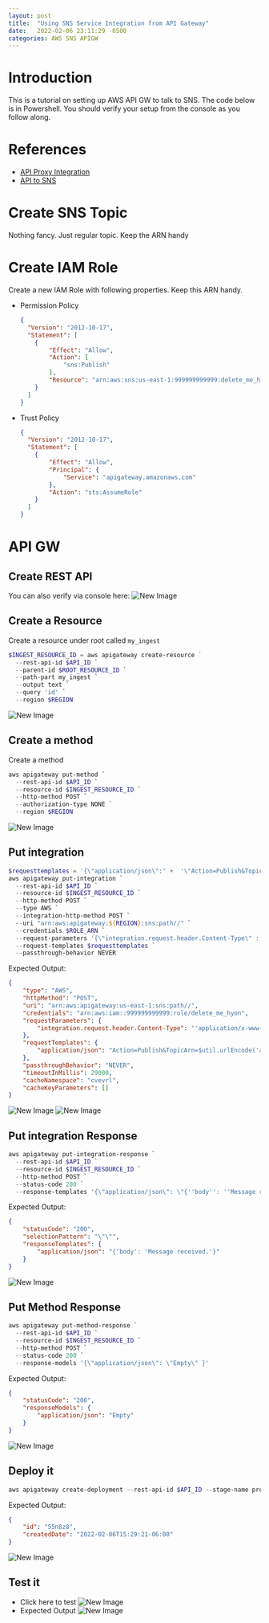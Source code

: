 ```yaml
---
layout: post
title:  "Using SNS Service Integration from API Gateway"
date:   2022-02-06 23:11:29 -0500
categories: AWS SNS APIGW
---
```

# Introduction
This is a tutorial on setting up AWS API GW to talk to SNS. The code below is in Powershell. You should verify your setup from the console as you follow along. 

# References
- [API Proxy Integration](https://aws.amazon.com/premiumsupport/knowledge-center/api-gateway-proxy-integrate-service/)
- [API to SNS](https://www.alexdebrie.com/posts/aws-api-gateway-service-proxy/)

# Create SNS Topic
Nothing fancy. Just regular topic. Keep the ARN handy

# Create IAM Role
Create a new IAM Role with following properties. Keep this ARN handy.
  - Permission Policy
    ```json
    {
      "Version": "2012-10-17",
      "Statement": [
        {
            "Effect": "Allow",
            "Action": [
                "sns:Publish"
            ],
            "Resource": "arn:aws:sns:us-east-1:999999999999:delete_me_hyon"
        }
      ]
    }  
    ```
  - Trust Policy
    ```json
    {
      "Version": "2012-10-17",
      "Statement": [
        {
            "Effect": "Allow",
            "Principal": {
                "Service": "apigateway.amazonaws.com"
            },
            "Action": "sts:AssumeRole"
        }
      ]
    }  
    ```
# API GW
## Create REST API
<script src="https://gist.github.com/quickmute/bf0730f512e6ab1e4b62711ee2506b37.js"></script>
You can also verify via console here:
![New Image](/assets/api_sns_step1.png)

## Create a Resource
Create a resource under root called `my_ingest`
```powershell
$INGEST_RESOURCE_ID = aws apigateway create-resource `   
  --rest-api-id $API_ID `
  --parent-id $ROOT_RESOURCE_ID `
  --path-part my_ingest `
  --output text `
  --query 'id' `
  --region $REGION
```
![New Image](/assets/api_sns_step2.png)

## Create a method
Create a method
```powershell
aws apigateway put-method `
  --rest-api-id $API_ID `
  --resource-id $INGEST_RESOURCE_ID `
  --http-method POST `
  --authorization-type NONE `
  --region $REGION
```
![New Image](/assets/api_sns_step3.png)

## Put integration
```powershell
$requesttemplates = '{\"application/json\":' +  '\"Action=Publish&TopicArn=$util.urlEncode(''' + $SNS_TOPIC_ARN + ''')&Message=$util.urlEncode($input.body)\"}'
aws apigateway put-integration `
  --rest-api-id $API_ID `
  --resource-id $INGEST_RESOURCE_ID `
  --http-method POST `
  --type AWS `
  --integration-http-method POST `
  --uri "arn:aws:apigateway:${REGION}:sns:path//" `
  --credentials $ROLE_ARN `
  --request-parameters '{\"integration.request.header.Content-Type\" : \"''application/x-www-form-urlencoded''\"}' `
  --request-templates $requesttemplates `
  --passthrough-behavior NEVER
```
Expected Output:
```json
{
    "type": "AWS",
    "httpMethod": "POST",
    "uri": "arn:aws:apigateway:us-east-1:sns:path//",
    "credentials": "arn:aws:iam::999999999999:role/delete_me_hyon",
    "requestParameters": {
        "integration.request.header.Content-Type": "'application/x-www-form-urlencoded'"
    },
    "requestTemplates": {
        "application/json": "Action=Publish&TopicArn=$util.urlEncode('arn:aws:sns:us-east-1:999999999999:delete_me_hyon')&Message=$util.urlEncode($input.body)"
    },
    "passthroughBehavior": "NEVER",
    "timeoutInMillis": 29000,
    "cacheNamespace": "cvevrl",
    "cacheKeyParameters": []
}
```
![New Image](/assets/api_sns_step4.png)
![New Image](/assets/api_sns_step5.png)

## Put integration Response
```powershell
aws apigateway put-integration-response `
  --rest-api-id $API_ID `
  --resource-id $INGEST_RESOURCE_ID `
  --http-method POST `
  --status-code 200 `
  --response-templates '{\"application/json\": \"{''body'': ''Message received.''}\"}' 
```
Expected Output:
```json
{
    "statusCode": "200",
    "selectionPattern": "\"\"",
    "responseTemplates": {
        "application/json": "{'body': 'Message received.'}"
    }
}
```
![New Image](/assets/api_sns_step6.png)

## Put Method Response
```powershell
aws apigateway put-method-response `
  --rest-api-id $API_ID `
  --resource-id $INGEST_RESOURCE_ID `
  --http-method POST `
  --status-code 200 `
  --response-models '{\"application/json\": \"Empty\" }'
```
Expected Output:
```json
{
    "statusCode": "200",
    "responseModels": {
        "application/json": "Empty"
    }
}
```
![New Image](/assets/api_sns_step7.png)

## Deploy it
```powershell
aws apigateway create-deployment --rest-api-id $API_ID --stage-name prod
```
Expected Output:
```json
{
    "id": "55n8z8",
    "createdDate": "2022-02-06T15:29:21-06:00"
}
```
![New Image](/assets/api_sns_step8.png)

## Test it
- Click here to test
![New Image](/assets/api_sns_step9.png)
- Expected Output
![New Image](/assets/api_sns_stepx.png)
